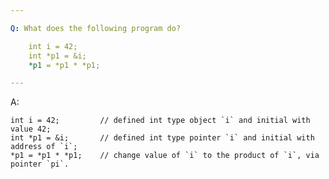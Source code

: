 ```yaml
---

Q: What does the following program do?

    int i = 42;
    int *p1 = &i;
    *p1 = *p1 * *p1;

---
```


A:

    int i = 42;         // defined int type object `i` and initial with value 42;
    int *p1 = &i;       // defined int type pointer `i` and initial with address of `i`;
    *p1 = *p1 * *p1;    // change value of `i` to the product of `i`, via pointer `pi`.